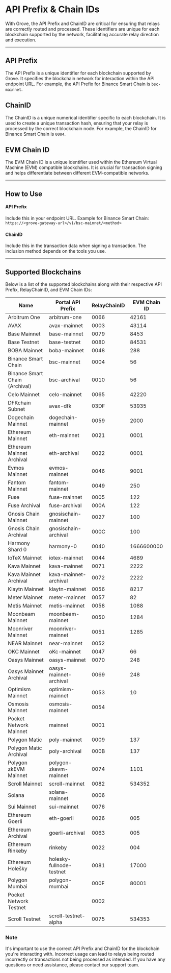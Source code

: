 # API Prefix & Chain IDs

With Grove, the API Prefix and ChainID are critical for ensuring that relays are correctly routed and processed. These identifiers are unique for each blockchain supported by the network, facilitating accurate relay direction and execution.

---

## API Prefix
The API Prefix is a unique identifier for each blockchain supported by Grove. It specifies the blockchain network for interaction within the API endpoint URL. For example, the API Prefix for Binance Smart Chain is `bsc-mainnet`.

## ChainID
The ChainID is a unique numerical identifier specific to each blockchain. It is used to create a unique transaction hash, ensuring that your relay is processed by the correct blockchain node. For example, the ChainID for Binance Smart Chain is `0004`.

## EVM Chain ID
The EVM Chain ID is a unique identifier used within the Ethereum Virtual Machine (EVM) compatible blockchains. It is crucial for transaction signing and helps differentiate between different EVM-compatible networks.

---

## How to Use

#### **API Prefix**

Include this in your endpoint URL. Example for Binance Smart Chain: `https://<grove-gateway-url>/v1/bsc-mainnet/<method>`


#### **ChainID**

Include this in the transaction data when signing a transaction. The inclusion method depends on the tools you use.


--- 

## Supported Blockchains

Below is a list of the supported blockchains along with their respective API Prefix, RelayChainID, and EVM Chain IDs:

| Name                      | Portal API Prefix         | RelayChainID | EVM Chain ID |
|---------------------------|---------------------------|--------------|--------------|
| Arbitrum One              | arbitrum-one              | 0066         | 42161        |
| AVAX                      | avax-mainnet              | 0003         | 43114        |
| Base Mainnet              | base-mainnet              | 0079         | 8453         |
| Base Testnet              | base-testnet              | 0080         | 84531        |
| BOBA Mainnet              | boba-mainnet              | 0048         | 288          |
| Binance Smart Chain       | bsc-mainnet               | 0004         | 56           |
| Binance Smart Chain (Archival) | bsc-archival         | 0010         | 56           |
| Celo Mainnet              | celo-mainnet              | 0065         | 42220        |
| DFKchain Subnet           | avax-dfk                  | 03DF         | 53935        |
| Dogechain Mainnet         | dogechain-mainnet         | 0059         | 2000         |
| Ethereum Mainnet          | eth-mainnet               | 0021         | 0001         |
| Ethereum Mainnet Archival | eth-archival              | 0022         | 0001         |
| Evmos Mainnet             | evmos-mainnet             | 0046         | 9001         |
| Fantom Mainnet            | fantom-mainnet            | 0049         | 250          |
| Fuse                      | fuse-mainnet              | 0005         | 122          |
| Fuse Archival             | fuse-archival             | 000A         | 122          |
| Gnosis Chain Mainnet      | gnosischain-mainnet       | 0027         | 100          |
| Gnosis Chain Archival     | gnosischain-archival      | 000C         | 100          |
| Harmony Shard 0           | harmony-0                 | 0040         | 1666600000   |
| IoTeX Mainnet             | iotex-mainnet             | 0044         | 4689         |
| Kava Mainnet              | kava-mainnet              | 0071         | 2222         |
| Kava Mainnet Archival     | kava-mainnet-archival     | 0072         | 2222         |
| Klaytn Mainnet            | klaytn-mainnet            | 0056         | 8217         |
| Meter Mainnet             | meter-mainnet             | 0057         | 82           |
| Metis Mainnet             | metis-mainnet             | 0058         | 1088         |
| Moonbeam Mainnet          | moonbeam-mainnet          | 0050         | 1284         |
| Moonriver Mainnet         | moonriver-mainnet         | 0051         | 1285         |
| NEAR Mainnet              | near-mainnet              | 0052         |              |
| OKC Mainnet               | oKc-mainnet               | 0047         | 66           |
| Oasys Mainnet             | oasys-mainnet             | 0070         | 248          |
| Oasys Mainnet Archival    | oasys-mainnet-archival    | 0069         | 248          |
| Optimism Mainnet          | optimism-mainnet          | 0053         | 10           |
| Osmosis Mainnet           | osmosis-mainnet           | 0054         |              |
| Pocket Network Mainnet    | mainnet                   | 0001         |              |
| Polygon Matic             | poly-mainnet              | 0009         | 137          |
| Polygon Matic Archival    | poly-archival             | 000B         | 137          |
| Polygon zkEVM Mainnet     | polygon-zkevm-mainnet     | 0074         | 1101         |
| Scroll Mainnet            | scroll-mainnet            | 0082         | 534352       |
| Solana                    | solana-mainnet            | 0006         |              |
| Sui Mainnet               | sui-mainnet               | 0076         |              |
| Ethereum Goerli           | eth-goerli                | 0026         | 005          |
| Ethereum Archival         | goerli-archival           | 0063         | 005          |
| Ethereum Rinkeby          | rinkeby                   | 0022         | 004          |
| Ethereum Holešky          | holesky-fullnode-testnet  | 0081         | 17000        |
| Polygon Mumbai            | polygon-mumbai            | 000F         | 80001        |
| Pocket Network Testnet    |                           | 0002         |              |
| Scroll Testnet            | scroll-testnet-alpha      | 0075         | 534353       |

### Note
It's important to use the correct API Prefix and ChainID for the blockchain you're interacting with. Incorrect usage can lead to relays being routed incorrectly or transactions not being processed as intended. If you have any questions or need assistance, please contact our support team.
